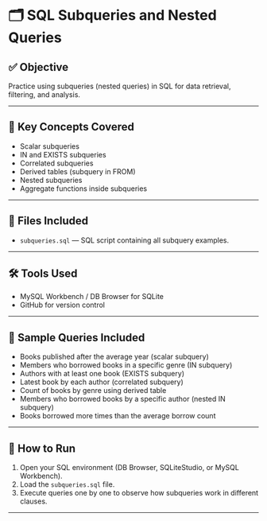 # 🗂 SQL Subqueries and Nested Queries

## ✅ Objective
Practice using subqueries (nested queries) in SQL for data retrieval, filtering, and analysis.

---

## 🧠 Key Concepts Covered

- Scalar subqueries
- IN and EXISTS subqueries
- Correlated subqueries
- Derived tables (subquery in FROM)
- Nested subqueries
- Aggregate functions inside subqueries

---

## 📂 Files Included

- `subqueries.sql` — SQL script containing all subquery examples.

---

## 🛠 Tools Used

- MySQL Workbench / DB Browser for SQLite
- GitHub for version control

---

## 🧪 Sample Queries Included

- Books published after the average year (scalar subquery)
- Members who borrowed books in a specific genre (IN subquery)
- Authors with at least one book (EXISTS subquery)
- Latest book by each author (correlated subquery)
- Count of books by genre using derived table
- Members who borrowed books by a specific author (nested IN subquery)
- Books borrowed more times than the average borrow count

---

## 🚀 How to Run

1. Open your SQL environment (DB Browser, SQLiteStudio, or MySQL Workbench).
2. Load the `subqueries.sql` file.
3. Execute queries one by one to observe how subqueries work in different clauses.

---



